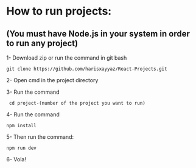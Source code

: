# How to run projects:

## (You must have Node.js in your system in order to run any project)

<p>1- Download zip or run the command in git bash</p>

```
git clone https://github.com/harisxayyaz/React-Projects.git
```

<p>2- Open cmd in the project directory</p>
<p>3- Run the command</p>

```
 cd project-(number of the project you want to run)
```
<p>4- Run the command </p>

```
npm install
```
<p>5- Then run the command:</p>

```
npm run dev
```
<p>6- Vola!</p>
